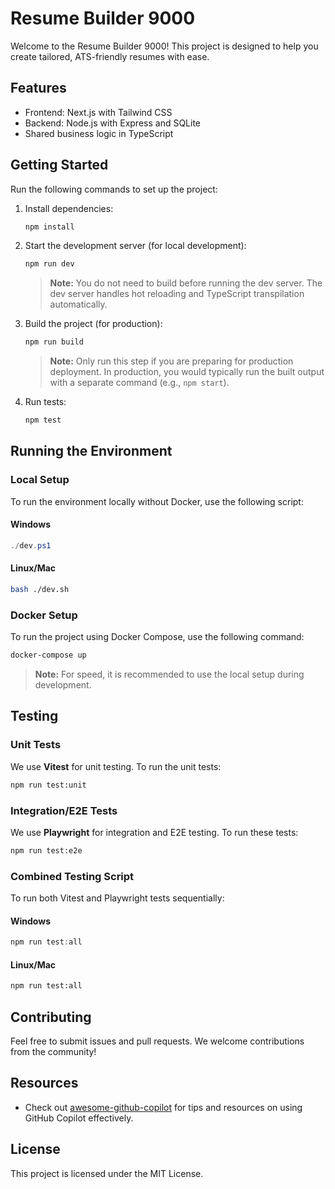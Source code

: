# Resume Builder 9000

Welcome to the Resume Builder 9000! This project is designed to help you create tailored, ATS-friendly resumes with ease.

## Features

- Frontend: Next.js with Tailwind CSS
- Backend: Node.js with Express and SQLite
- Shared business logic in TypeScript

## Getting Started

Run the following commands to set up the project:

1. Install dependencies:

   ```bash
   npm install
   ```

2. Start the development server (for local development):

   ```bash
   npm run dev
   ```

   > **Note:** You do not need to build before running the dev server. The dev server handles hot reloading and TypeScript transpilation automatically.

3. Build the project (for production):

   ```bash
   npm run build
   ```

   > **Note:** Only run this step if you are preparing for production deployment. In production, you would typically run the built output with a separate command (e.g., `npm start`).

4. Run tests:

   ```bash
   npm test
   ```

## Running the Environment

### Local Setup

To run the environment locally without Docker, use the following script:

#### Windows

```powershell
./dev.ps1
```

#### Linux/Mac

```bash
bash ./dev.sh
```

### Docker Setup

To run the project using Docker Compose, use the following command:

```bash
docker-compose up
```

> **Note:** For speed, it is recommended to use the local setup during development.

## Testing

### Unit Tests

We use **Vitest** for unit testing. To run the unit tests:

```bash
npm run test:unit
```

### Integration/E2E Tests

We use **Playwright** for integration and E2E testing. To run these tests:

```bash
npm run test:e2e
```

### Combined Testing Script

To run both Vitest and Playwright tests sequentially:

#### Windows

```powershell
npm run test:all
```

#### Linux/Mac

```bash
npm run test:all
```

## Contributing

Feel free to submit issues and pull requests. We welcome contributions from the community!

## Resources

- Check out [awesome-github-copilot](https://github.com/awesome-github-copilot/awesome-github-copilot) for tips and resources on using GitHub Copilot effectively.

## License

This project is licensed under the MIT License.
